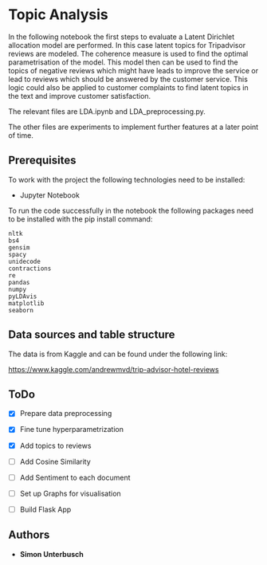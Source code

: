 # Topic Analysis

In the following notebook the first steps to evaluate a Latent Dirichlet allocation model are performed.
In this case latent topics for Tripadvisor reviews are modeled. The coherence measure is used to find the optimal parametrisation of the model.
This model then can be used to find the topics of negative reviews which might have leads to improve the service or lead to reviews
which should be answered by the customer service.
This logic could also be applied to customer complaints to find latent topics in the text and improve customer
satisfaction.

The relevant files are LDA.ipynb and LDA_preprocessing.py. 

The other files are experiments to implement further features at a later point of time.


## Prerequisites

To work with the project the following technologies need to be installed:

- Jupyter Notebook

To run the code successfully in the notebook the following packages need to be installed with the pip install command:

```
nltk
bs4
gensim
spacy
unidecode
contractions
re
pandas
numpy
pyLDAvis
matplotlib
seaborn
```


## Data sources and table structure

The data is from Kaggle and can be found under the following link:

https://www.kaggle.com/andrewmvd/trip-advisor-hotel-reviews


## ToDo

- [x] Prepare data preprocessing
- [x] Fine tune hyperparametrization
- [x] Add topics to reviews
- [ ] Add Cosine Similarity
- [ ] Add Sentiment to each document
- [ ] Set up Graphs for visualisation 
- [ ] Build Flask App



## Authors

* **Simon Unterbusch**